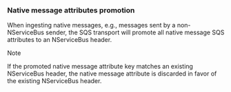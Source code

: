 ### Native message attributes promotion

When ingesting native messages, e.g., messages sent by a non-NServiceBus sender, the SQS transport will promote all native message SQS attributes to an NServiceBus header.

> [!NOTE]
> If the promoted native message attribute key matches an existing NServiceBus header, the native message attribute is discarded in favor of the existing NServiceBus header.
